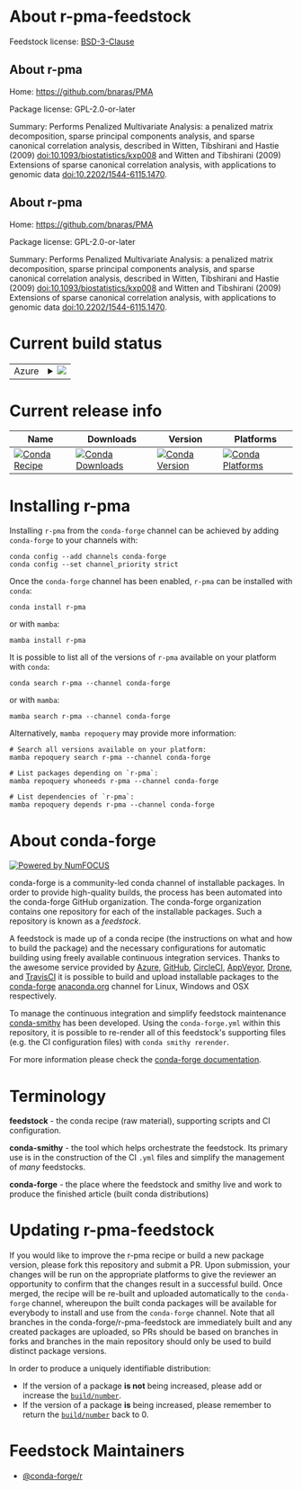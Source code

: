 About r-pma-feedstock
=====================

Feedstock license: [BSD-3-Clause](https://github.com/conda-forge/r-pma-feedstock/blob/main/LICENSE.txt)


About r-pma
-----------

Home: https://github.com/bnaras/PMA

Package license: GPL-2.0-or-later

Summary: Performs Penalized Multivariate Analysis: a penalized matrix decomposition, sparse principal components analysis, and sparse canonical correlation analysis, described in Witten, Tibshirani and Hastie (2009) <doi:10.1093/biostatistics/kxp008> and Witten and Tibshirani (2009) Extensions of sparse canonical correlation analysis, with applications to genomic data <doi:10.2202/1544-6115.1470>.

About r-pma
-----------

Home: https://github.com/bnaras/PMA

Package license: GPL-2.0-or-later

Summary: Performs Penalized Multivariate Analysis: a penalized matrix decomposition, sparse principal components analysis, and sparse canonical correlation analysis, described in Witten, Tibshirani and Hastie (2009) <doi:10.1093/biostatistics/kxp008> and Witten and Tibshirani (2009) Extensions of sparse canonical correlation analysis, with applications to genomic data <doi:10.2202/1544-6115.1470>.

Current build status
====================


<table>
    
  <tr>
    <td>Azure</td>
    <td>
      <details>
        <summary>
          <a href="https://dev.azure.com/conda-forge/feedstock-builds/_build/latest?definitionId=10317&branchName=main">
            <img src="https://dev.azure.com/conda-forge/feedstock-builds/_apis/build/status/r-pma-feedstock?branchName=main">
          </a>
        </summary>
        <table>
          <thead><tr><th>Variant</th><th>Status</th></tr></thead>
          <tbody><tr>
              <td>linux_64_r_base4.4</td>
              <td>
                <a href="https://dev.azure.com/conda-forge/feedstock-builds/_build/latest?definitionId=10317&branchName=main">
                  <img src="https://dev.azure.com/conda-forge/feedstock-builds/_apis/build/status/r-pma-feedstock?branchName=main&jobName=linux&configuration=linux%20linux_64_r_base4.4" alt="variant">
                </a>
              </td>
            </tr><tr>
              <td>linux_64_r_base4.5</td>
              <td>
                <a href="https://dev.azure.com/conda-forge/feedstock-builds/_build/latest?definitionId=10317&branchName=main">
                  <img src="https://dev.azure.com/conda-forge/feedstock-builds/_apis/build/status/r-pma-feedstock?branchName=main&jobName=linux&configuration=linux%20linux_64_r_base4.5" alt="variant">
                </a>
              </td>
            </tr><tr>
              <td>osx_64_r_base4.4</td>
              <td>
                <a href="https://dev.azure.com/conda-forge/feedstock-builds/_build/latest?definitionId=10317&branchName=main">
                  <img src="https://dev.azure.com/conda-forge/feedstock-builds/_apis/build/status/r-pma-feedstock?branchName=main&jobName=osx&configuration=osx%20osx_64_r_base4.4" alt="variant">
                </a>
              </td>
            </tr><tr>
              <td>osx_64_r_base4.5</td>
              <td>
                <a href="https://dev.azure.com/conda-forge/feedstock-builds/_build/latest?definitionId=10317&branchName=main">
                  <img src="https://dev.azure.com/conda-forge/feedstock-builds/_apis/build/status/r-pma-feedstock?branchName=main&jobName=osx&configuration=osx%20osx_64_r_base4.5" alt="variant">
                </a>
              </td>
            </tr><tr>
              <td>win_64_r_base4.4</td>
              <td>
                <a href="https://dev.azure.com/conda-forge/feedstock-builds/_build/latest?definitionId=10317&branchName=main">
                  <img src="https://dev.azure.com/conda-forge/feedstock-builds/_apis/build/status/r-pma-feedstock?branchName=main&jobName=win&configuration=win%20win_64_r_base4.4" alt="variant">
                </a>
              </td>
            </tr><tr>
              <td>win_64_r_base4.5</td>
              <td>
                <a href="https://dev.azure.com/conda-forge/feedstock-builds/_build/latest?definitionId=10317&branchName=main">
                  <img src="https://dev.azure.com/conda-forge/feedstock-builds/_apis/build/status/r-pma-feedstock?branchName=main&jobName=win&configuration=win%20win_64_r_base4.5" alt="variant">
                </a>
              </td>
            </tr>
          </tbody>
        </table>
      </details>
    </td>
  </tr>
</table>

Current release info
====================

| Name | Downloads | Version | Platforms |
| --- | --- | --- | --- |
| [![Conda Recipe](https://img.shields.io/badge/recipe-r--pma-green.svg)](https://anaconda.org/conda-forge/r-pma) | [![Conda Downloads](https://img.shields.io/conda/dn/conda-forge/r-pma.svg)](https://anaconda.org/conda-forge/r-pma) | [![Conda Version](https://img.shields.io/conda/vn/conda-forge/r-pma.svg)](https://anaconda.org/conda-forge/r-pma) | [![Conda Platforms](https://img.shields.io/conda/pn/conda-forge/r-pma.svg)](https://anaconda.org/conda-forge/r-pma) |

Installing r-pma
================

Installing `r-pma` from the `conda-forge` channel can be achieved by adding `conda-forge` to your channels with:

```
conda config --add channels conda-forge
conda config --set channel_priority strict
```

Once the `conda-forge` channel has been enabled, `r-pma` can be installed with `conda`:

```
conda install r-pma
```

or with `mamba`:

```
mamba install r-pma
```

It is possible to list all of the versions of `r-pma` available on your platform with `conda`:

```
conda search r-pma --channel conda-forge
```

or with `mamba`:

```
mamba search r-pma --channel conda-forge
```

Alternatively, `mamba repoquery` may provide more information:

```
# Search all versions available on your platform:
mamba repoquery search r-pma --channel conda-forge

# List packages depending on `r-pma`:
mamba repoquery whoneeds r-pma --channel conda-forge

# List dependencies of `r-pma`:
mamba repoquery depends r-pma --channel conda-forge
```


About conda-forge
=================

[![Powered by
NumFOCUS](https://img.shields.io/badge/powered%20by-NumFOCUS-orange.svg?style=flat&colorA=E1523D&colorB=007D8A)](https://numfocus.org)

conda-forge is a community-led conda channel of installable packages.
In order to provide high-quality builds, the process has been automated into the
conda-forge GitHub organization. The conda-forge organization contains one repository
for each of the installable packages. Such a repository is known as a *feedstock*.

A feedstock is made up of a conda recipe (the instructions on what and how to build
the package) and the necessary configurations for automatic building using freely
available continuous integration services. Thanks to the awesome service provided by
[Azure](https://azure.microsoft.com/en-us/services/devops/), [GitHub](https://github.com/),
[CircleCI](https://circleci.com/), [AppVeyor](https://www.appveyor.com/),
[Drone](https://cloud.drone.io/welcome), and [TravisCI](https://travis-ci.com/)
it is possible to build and upload installable packages to the
[conda-forge](https://anaconda.org/conda-forge) [anaconda.org](https://anaconda.org/)
channel for Linux, Windows and OSX respectively.

To manage the continuous integration and simplify feedstock maintenance
[conda-smithy](https://github.com/conda-forge/conda-smithy) has been developed.
Using the ``conda-forge.yml`` within this repository, it is possible to re-render all of
this feedstock's supporting files (e.g. the CI configuration files) with ``conda smithy rerender``.

For more information please check the [conda-forge documentation](https://conda-forge.org/docs/).

Terminology
===========

**feedstock** - the conda recipe (raw material), supporting scripts and CI configuration.

**conda-smithy** - the tool which helps orchestrate the feedstock.
                   Its primary use is in the construction of the CI ``.yml`` files
                   and simplify the management of *many* feedstocks.

**conda-forge** - the place where the feedstock and smithy live and work to
                  produce the finished article (built conda distributions)


Updating r-pma-feedstock
========================

If you would like to improve the r-pma recipe or build a new
package version, please fork this repository and submit a PR. Upon submission,
your changes will be run on the appropriate platforms to give the reviewer an
opportunity to confirm that the changes result in a successful build. Once
merged, the recipe will be re-built and uploaded automatically to the
`conda-forge` channel, whereupon the built conda packages will be available for
everybody to install and use from the `conda-forge` channel.
Note that all branches in the conda-forge/r-pma-feedstock are
immediately built and any created packages are uploaded, so PRs should be based
on branches in forks and branches in the main repository should only be used to
build distinct package versions.

In order to produce a uniquely identifiable distribution:
 * If the version of a package **is not** being increased, please add or increase
   the [``build/number``](https://docs.conda.io/projects/conda-build/en/latest/resources/define-metadata.html#build-number-and-string).
 * If the version of a package **is** being increased, please remember to return
   the [``build/number``](https://docs.conda.io/projects/conda-build/en/latest/resources/define-metadata.html#build-number-and-string)
   back to 0.

Feedstock Maintainers
=====================

* [@conda-forge/r](https://github.com/orgs/conda-forge/teams/r/)

